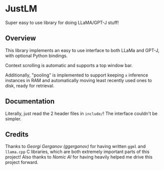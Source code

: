 # JustLM
Super easy to use library for doing LLaMA/GPT-J stuff!

## Overview
This library implements an easy to use interface to both LLaMa and GPT-J, with optional Python bindings.

Context scrolling is automatic and supports a top window bar.

Additionally, "pooling" is implemented to support keeping `x` inference instances in RAM and automatically moving least recently used ones to disk, ready for retrieval.

## Documentation
Literally, just read the 2 header files in `include/`! The interface couldn't be simpler.

## Credits
Thanks to *Georgi Gerganov (ggerganov)* for having written `ggml` and `llama.cpp` C libraries, which are both extremely important parts of this project!
Also thanks to *Nomic AI* for having heavily helped me drive this project forward.
